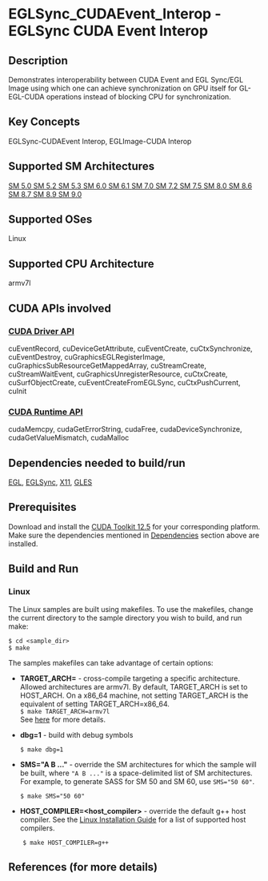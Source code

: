 # EGLSync_CUDAEvent_Interop - EGLSync CUDA Event Interop

## Description

Demonstrates interoperability between CUDA Event and EGL Sync/EGL Image using which one can achieve synchronization on GPU itself for GL-EGL-CUDA operations instead of blocking CPU for synchronization.

## Key Concepts

EGLSync-CUDAEvent Interop, EGLImage-CUDA Interop

## Supported SM Architectures

[SM 5.0 ](https://developer.nvidia.com/cuda-gpus)  [SM 5.2 ](https://developer.nvidia.com/cuda-gpus)  [SM 5.3 ](https://developer.nvidia.com/cuda-gpus)  [SM 6.0 ](https://developer.nvidia.com/cuda-gpus)  [SM 6.1 ](https://developer.nvidia.com/cuda-gpus)  [SM 7.0 ](https://developer.nvidia.com/cuda-gpus)  [SM 7.2 ](https://developer.nvidia.com/cuda-gpus)  [SM 7.5 ](https://developer.nvidia.com/cuda-gpus)  [SM 8.0 ](https://developer.nvidia.com/cuda-gpus)  [SM 8.6 ](https://developer.nvidia.com/cuda-gpus)  [SM 8.7 ](https://developer.nvidia.com/cuda-gpus)  [SM 8.9 ](https://developer.nvidia.com/cuda-gpus)  [SM 9.0 ](https://developer.nvidia.com/cuda-gpus)

## Supported OSes

Linux

## Supported CPU Architecture

armv7l

## CUDA APIs involved

### [CUDA Driver API](http://docs.nvidia.com/cuda/cuda-driver-api/index.html)
cuEventRecord, cuDeviceGetAttribute, cuEventCreate, cuCtxSynchronize, cuEventDestroy, cuGraphicsEGLRegisterImage, cuGraphicsSubResourceGetMappedArray, cuStreamCreate, cuStreamWaitEvent, cuGraphicsUnregisterResource, cuCtxCreate, cuSurfObjectCreate, cuEventCreateFromEGLSync, cuCtxPushCurrent, cuInit

### [CUDA Runtime API](http://docs.nvidia.com/cuda/cuda-runtime-api/index.html)
cudaMemcpy, cudaGetErrorString, cudaFree, cudaDeviceSynchronize, cudaGetValueMismatch, cudaMalloc

## Dependencies needed to build/run
[EGL](../../../README.md#egl), [EGLSync](../../../README.md#eglsync), [X11](../../../README.md#x11), [GLES](../../../README.md#gles)

## Prerequisites

Download and install the [CUDA Toolkit 12.5](https://developer.nvidia.com/cuda-downloads) for your corresponding platform.
Make sure the dependencies mentioned in [Dependencies]() section above are installed.

## Build and Run

### Linux
The Linux samples are built using makefiles. To use the makefiles, change the current directory to the sample directory you wish to build, and run make:
```
$ cd <sample_dir>
$ make
```
The samples makefiles can take advantage of certain options:
*  **TARGET_ARCH=<arch>** - cross-compile targeting a specific architecture. Allowed architectures are armv7l.
    By default, TARGET_ARCH is set to HOST_ARCH. On a x86_64 machine, not setting TARGET_ARCH is the equivalent of setting TARGET_ARCH=x86_64.<br/>
`$ make TARGET_ARCH=armv7l` <br/>
    See [here](http://docs.nvidia.com/cuda/cuda-samples/index.html#cross-samples) for more details.
*   **dbg=1** - build with debug symbols
    ```
    $ make dbg=1
    ```
*   **SMS="A B ..."** - override the SM architectures for which the sample will be built, where `"A B ..."` is a space-delimited list of SM architectures. For example, to generate SASS for SM 50 and SM 60, use `SMS="50 60"`.
    ```
    $ make SMS="50 60"
    ```

*  **HOST_COMPILER=<host_compiler>** - override the default g++ host compiler. See the [Linux Installation Guide](http://docs.nvidia.com/cuda/cuda-installation-guide-linux/index.html#system-requirements) for a list of supported host compilers.
```
    $ make HOST_COMPILER=g++
```

## References (for more details)

